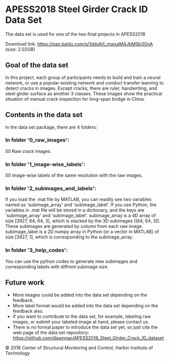 # APESS2018 Steel Girder Crack ID Data Set

The data set is used for one of the two final projects in APESS2018

Download link: https://pan.baidu.com/s/1dduIb1_mwxaMAJbMSb3GnA (size: 2.02GB)

## Goal of the data set
In this project, each group of participants needs to build and train a neural network, or use a popular existing network and conduct transfer learning to detect cracks in images. Except cracks, there are ruler, handwriting, and steel girder surface as another 3 classes. These images show the practical situation of manual crack inspection for long-span bridge in China.

## Contents in the data set
In the data set package, there are 4 folders:

### In folder '0_raw_images':
50 Raw crack images.

### In folder '1_image-wise_labels':
50 image-wise labels of the same resolution with the raw images.

### In folder '2_subimages_and_labels':
If you load the .mat file by MATLAB, you can readily see two variables named as 'subimage_array' and 'subimage_label'.
If you use Python, the variables in .mat file will be stored in a dictionary, and the keys are 'subimage_array' and 'subimage_label'.
subimage_array is a 4D array of size [3927, 64, 64, 3], which is stacked by the 3D subimages ([64, 64, 3]). These subimages are generated by column from each raw image.
subimage_label is a 2D numpy array in Python (or a vector in MATLAB) of size [3927, 1], which is corresponding to the subimage_array.

### In folder '3_help_codes':
You can use the python codes to generate new subimages and corresponding labels with diffrent subimage size.

## Future work
* More images could be added into the data set depending on the feedback.
* More label format would be added into the data set depending on the feedback also.
* If you want to contribute to the data set, for example, labeling raw images, or submit your labeled image at hand, please contact us.
* There is no formal paper to introduce the data set yet, so just cite the web page of the data set repository: https://github.com/dawnnao/APESS2018_Steel_Girder_Crack_ID_dataset

© 2018 Center of Structural Monitoring and Control, Harbin Institute of Technology
